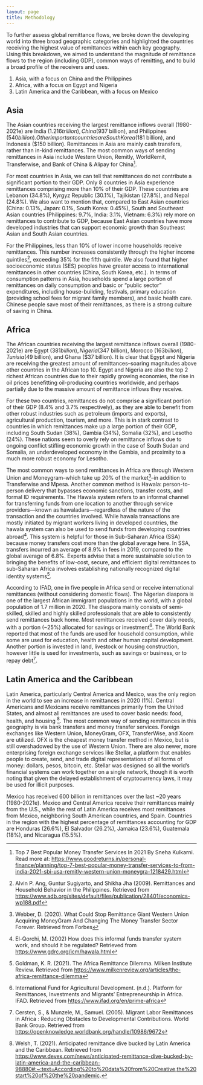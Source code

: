 ```yaml
---
layout: page
title: Methodology
---
```



To further assess global remittance flows, we broke down the developing world into three broad geographic categories and highlighted the countries receiving the highest value of remittances within each key geography. Using this breakdown, we aimed to understand the magnitude of remittance flows to the region (including GDP), common ways of remitting, and to build a broad profile of the receivers and uses.
1. Asia, with a focus on China and the Philippines
2. Africa, with a focus on Egypt and Nigeria
3. Latin America and the Caribbean, with a focus on Mexico

## Asia ## 

The Asian countries receiving the largest remittance inflows overall (1980-2021e) are India ($1.216 trillion), China ($937 billion), and Philippines ($540 billion). Other important countries are South Korea($181 billion), and Indonesia ($150 billion). Remittances in Asia are  mainly cash transfers, rather than in-kind remittances. The  most common ways of sending remittances in Asia include Western Union, Remitly, WorldRemit, Transferwise, and Bank of China & Alipay for China[^1].

[^1]: Top 7 Best Popular Money Transfer Services In 2021 By Sneha Kulkarni. Read more at: https://www.goodreturns.in/personal-finance/planning/top-7-best-popular-money-transfer-services-to-from-india-2021-sbi-usa-remitly-western-union-moneygra-1218429.html

For most countries in Asia, we can tell that remittances do not contribute a significant portion to their GDP. Only 8 countries in Asia experience remittances comprising more than 10% of their GDP. These countries are Lebanon (34.8%), Kyrgyz Republic (30.1%), Tajikistan (27.8%), and Nepal (24.8%). We also want to mention that, compared to East Asian countries (China: 0.13%, Japan: 0.1%, South Korea: 0.45%), South and Southeast Asian countries (Philippines: 9.7%, India: 3.1%, Vietnam: 6.3%) rely more on remittances to contribute to GDP, because East Asian countries have more developed industries that can support economic growth than Southeast Asian and South Asian countries.

For the Philippines, less than 10% of lower income households receive remittances. This number increases consistently through the higher income quintiles[^2], exceeding 35% for the fifth quintile. We also found that higher socioeconomic status (SES) peoples have greater access to international remittances in other countries (China, South Korea, etc.). In terms of consumption patterns in Asia, households spend a large portion of remittances on daily consumption and basic or “public sector” expenditures, including house-building, festivals, primary education (providing school fees for migrant family members), and basic health care. Chinese people save most of their remittances, as there is a strong culture of saving in China.

[^2]: Alvin P. Ang, Guntur Sugiyarto, and Shikha Jha (2009). Remittances and Household Behavior in the Philippines. Retrieved from https://www.adb.org/sites/default/files/publication/28401/economics-wp188.pdf



## Africa ##

The African countries receiving the largest remittance inflows overall (1980-2021e) are Egypt ($381 billion), Nigeria ($347 billion), Morocco ($163 billion), Tunisia ($49 billion), and Ghana ($37 billion). It is clear that Egypt and Nigeria are receiving the greatest amount of remittances–soaring magnitudes above other countries in the African top 10. Egypt and Nigeria are also the top 2 richest African countries due to their rapidly growing economies, the rise in oil prices benefitting oil-producing countries worldwide, and perhaps partially due to the massive amount of remittance inflows they receive. 

For these two countries, remittances do not comprise a significant portion of their GDP (8.4% and 3.7% respectively), as they are able to benefit from other robust industries such as petroleum (imports and exports), agricultural production, tourism, and more. This is in stark contrast to countries in which remittances make up a large portion of their GDP, including South Sudan (38%), Gambia (34%), Somalia (32%), and Lesotho (24%). These nations seem to overly rely on remittance inflows due to ongoing conflict stifling economic growth in the case of South Sudan and Somalia, an underdeveloped economy in the Gambia, and proximity to a much more robust economy for Lesotho.

The most common ways to send remittances in Africa are through Western Union and Moneygram–which take up 20% of the market[^3]–in addition to Transferwise and Mpesa. Another common method is Hawala: person-to-person delivery that bypasses economic sanctions, transfer costs, and formal ID requirements. The Hawala system refers to an informal channel for transferring funds from one location to another through service providers—known as hawaladars—regardless of the nature of the transaction and the countries involved. While hawala transactions are mostly initiated by migrant workers living in developed countries, the hawala system can also be used to send funds from developing countries abroad[^4]. This system is helpful for those in Sub-Saharan Africa (SSA) because money transfers cost more than the global average here. In SSA, transfers incurred an average of 8.9% in fees in 2019, compared to the global average of 6.8%. Experts advise that a more sustainable solution to bringing the benefits of low-cost, secure, and efficient digital remittances to sub-Saharan Africa involves establishing nationally recognized digital identity systems[^5]. 

According to IFAD, one in five people in Africa send or receive international remittances (without considering domestic flows). The Nigerian diaspora is one of the largest African immigrant populations in the world, with a global population of 1.7 million in 2020. The diaspora mainly consists of semi-skilled, skilled and highly skilled professionals that are able to consistently send remittances back home. Most remittances received cover daily needs, with a portion (~25%) allocated for savings or investment[^6]. The World Bank reported that most of the funds are used for household consumption, while some are used for education, health and other human capital development. Another portion is invested in land, livestock or housing construction, however little is used for investments, such as savings or business, or to repay debt[^7].

[^3]: Webber, D. (2020). What Could Stop Remittance Giant Western Union Acquiring MoneyGram And Changing The Money Transfer Sector Forever. Retrieved from Forbes 
[^4]: El-Qorchi, M. (2002) How does this informal funds transfer system work, and should it be regulated? Retrieved from https://www.gdrc.org/icm/hawala.html 
[^5]: Goldman, K. R. (2021). The Africa Remittance Dilemma. Milken Institute Review. Retrieved from https://www.milkenreview.org/articles/the-africa-remittance-dilemma
[^6]: International Fund for Agricultural Development. (n.d.). Platform for Remittances, Investments and Migrants’ Entrepreneurship in Africa. IFAD. Retrieved from https://www.ifad.org/en/prime-africa 
[^7]: Cersten, S., & Munzele, M., Samuel. (2005). Migrant Labor Remittances in Africa : Reducing Obstacles to Developmental Contributions. World Bank Group. Retrieved from https://openknowledge.worldbank.org/handle/10986/9672 


## Latin America and the Caribbean ##

Latin America, particularly Central America and Mexico, was the only region in the world to see an increase in remittances in 2020 (1%). Central Americans and Mexicans receive remittances primarily from the United States, and almost all remittances are used to cover basic needs: food, health, and housing [^8]. The most common way of sending remittances in this geography is via bank transfers and money transfer services. Foreign exchanges like Western Union, MoneyGram, OFX, TransferWise, and Xoom are utilized. OFX is the cheapest money transfer method in Mexico, but is still overshadowed by the use of Western Union. There are also newer, more enterprising foreign exchange services like Stellar, a platform that enables people to create, send, and trade digital representations of all forms of money: dollars, pesos, bitcoin, etc. Stellar was designed so all the world’s financial systems can work together on a single network, though it is worth noting that given the delayed establishment of cryptocurrency laws, it may be used for illicit purposes.

[^8]: Welsh, T. (2021). Anticipated remittance dive bucked by Latin America and the Caribbean. Retrieved from https://www.devex.com/news/anticipated-remittance-dive-bucked-by-latin-america-and-the-caribbean-98880#:~:text=According%20to%20data%20from%20Creative,the%20start%20of%20the%20pandemic. 


Mexico has received 600 billion in remittances over the last ~20 years (1980-2021e). Mexico and Central America receive their remittances mainly from the U.S., while the rest of Latin America receives most remittances from Mexico, neighboring South American countries, and Spain. Countries in the region with the highest percentage of remittances accounting for GDP are Honduras (26.6%), El Salvador (26.2%), Jamaica (23.6%), Guatemala (18%), and Nicaragua (15.5%).




